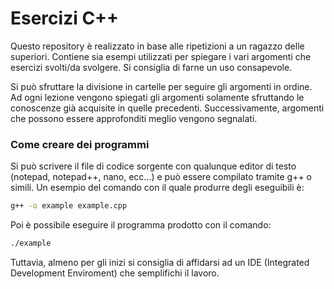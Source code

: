 # Esercizi C++
Questo repository è realizzato in base alle ripetizioni a un ragazzo delle superiori. Contiene sia esempi utilizzati per spiegare i vari argomenti che esercizi svolti/da svolgere. Si consiglia di farne un uso consapevole.

Si può sfruttare la divisione in cartelle per seguire gli argomenti in ordine. Ad ogni lezione vengono spiegati gli argomenti solamente sfruttando le conoscenze già acquisite in quelle precedenti. Successivamente, argomenti che possono essere approfonditi meglio vengono segnalati.

### Come creare dei programmi
Si può scrivere il file di codice sorgente con qualunque editor di testo (notepad, notepad++, nano, ecc...) e può essere compilato tramite g++ o simili. Un esempio del comando con il quale produrre degli eseguibili è:
```bash
g++ -o example example.cpp
```
Poi è possibile eseguire il programma prodotto con il comando:
```bash
./example
```
Tuttavia, almeno per gli inizi si consiglia di affidarsi ad un IDE (Integrated Development Enviroment) che semplifichi il lavoro.
